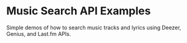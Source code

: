 # Music Search API Examples

Simple demos of how to search music tracks and lyrics using Deezer, Genius, and Last.fm APIs.
